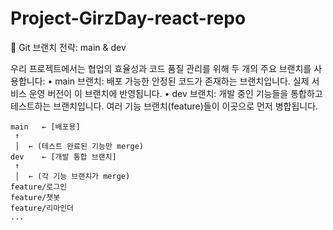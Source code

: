 # Project-GirzDay-react-repo

🔀 Git 브랜치 전략: main & dev

우리 프로젝트에서는 협업의 효율성과 코드 품질 관리를 위해 두 개의 주요 브랜치를 사용합니다:
	•	main 브랜치: 배포 가능한 안정된 코드가 존재하는 브랜치입니다. 실제 서비스 운영 버전이 이 브랜치에 반영됩니다.
	•	dev 브랜치: 개발 중인 기능들을 통합하고 테스트하는 브랜치입니다. 여러 기능 브랜치(feature)들이 이곳으로 먼저 병합됩니다.
 
```dash
main   ← [배포용]
 ↑
 │  ← (테스트 완료된 기능만 merge)
dev    ← [개발 통합 브랜치]
 ↑
 │  ← (각 기능 브랜치가 merge)
feature/로그인
feature/챗봇
feature/리마인더
...
```
